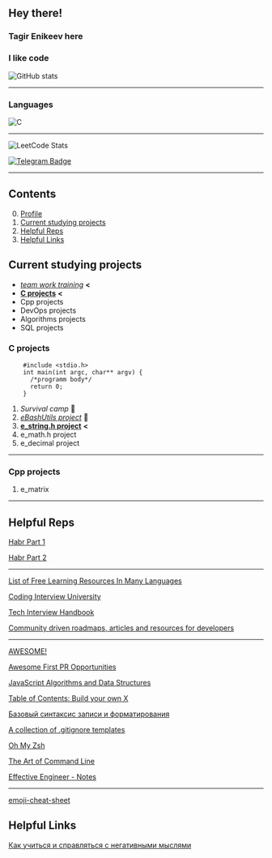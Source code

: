 <!--### Hi there 👋-->

<!--
**enikeevtg/enikeevtg** is a ✨ _special_ ✨ repository because its `README.md` (this file) appears on your GitHub profile.

Here are some ideas to get you started:

- 🔭 I’m currently working on ...
- 🌱 I’m currently learning ...
- 👯 I’m looking to collaborate on ...
- 🤔 I’m looking for help with ...
- 💬 Ask me about ...
- 📫 How to reach me: ...
- 😄 Pronouns: ...
- ⚡ Fun fact: ...
-->

## Hey there!
### Tagir Enikeev here
  
### I like code

![GitHub stats](https://github-readme-stats.vercel.app/api?username=enikeevtg&show_icons=true&hide=contribs,prs&cache_seconds=86400&theme=darcula)

***

### Languages

![C](https://img.shields.io/badge/-1E7775?style=for-the-badge&logo=C&logoColor=6296CC)
***
![LeetCode Stats](https://leetcard.jacoblin.cool/TagirEnikeev?theme=light)

[![Telegram Badge](https://img.shields.io/badge/-Telegram-blue?style=flat-square&logo=Telegram&logoColor=white&link=https://t.me/enikeev_tg)](https://t.me/enikeev_tg)
***
## Contents
0. [Profile](#hey-there)
1. [Current studying projects](#current-studying-projects)
2. [Helpful Reps](#helpful-reps)
3. [Helpful Links](#helpful-links)

## Current studying projects
* [_team work training_](https://github.com/enikeevtg/team_proj) __<__
* [__C projects__](#c-projects) __<__
* Cpp projects
* DevOps projects
* Algorithms projects
* SQL projects

### C projects

        #include <stdio.h>
        int main(int argc, char** argv) {
          /*programm body*/
          return 0;
        }

1. _Survival camp_ 🏁
2. [_eBashUtils project_](https://github.com/enikeevtg/eBashCatGrep) 🏁
3. [__e_string.h project__](https://github.com/enikeevtg/e_string.h) __<__
4. e_math.h project
5. e_decimal project

***

### Cpp projects
1. e_matrix

***

## Helpful Reps

[Habr Part 1](https://habr.com/ru/articles/492040/)

[Habr Part 2](https://habr.com/ru/articles/502744/)
***
[List of Free Learning Resources In Many Languages](https://github.com/EbookFoundation/free-programming-books)

[Coding Interview University](https://github.com/jwasham/coding-interview-university)

[Tech Interview Handbook](https://github.com/yangshun/tech-interview-handbook)

[Community driven roadmaps, articles and resources for developers](https://github.com/kamranahmedse/developer-roadmap)
***
[AWESOME!](https://github.com/sindresorhus/awesom)

[Awesome First PR Opportunities](https://github.com/MunGell/awesome-for-beginners)

[JavaScript Algorithms and Data Structures](https://github.com/trekhleb/javascript-algorithms)

[Table of Contents: Build your own X](https://github.com/codecrafters-io/build-your-own-x)

[Базовый синтаксис записи и форматирования](https://docs.github.com/ru/get-started/writing-on-github/getting-started-with-writing-and-formatting-on-github/basic-writing-and-formatting-syntax#GitHub-flavored-markdown)

[A collection of .gitignore templates](https://github.com/github/gitignore#a-collection-of-gitignore-templates)

[Oh My Zsh](https://github.com/ohmyzsh/ohmyzsh)

[The Art of Command Line](https://github.com/jlevy/the-art-of-command-line)

[Effective Engineer - Notes](https://gist.github.com/rondy/af1dee1d28c02e9a225ae55da2674a6f)
***

[emoji-cheat-sheet](https://github.com/ikatyang/emoji-cheat-sheet/blob/master/README.md)

## Helpful Links

[Как учиться и справляться с негативными мыслями](https://guides.hexlet.io/ru/learning/?_gl=1*zua2h2*_ga*MTc5NDgwNjA3NS4xNjgyOTMxOTY4*_ga_PM3R85EKHN*MTY4MzIwNDMwNi40LjAuMTY4MzIwNDM2NS4xLjAuMA..)
